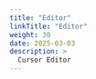 ```yaml
---
title: "Editor"
linkTitle: "Editor"
weight: 30
date: 2025-03-03
description: >
  Cursor Editor
---
```


